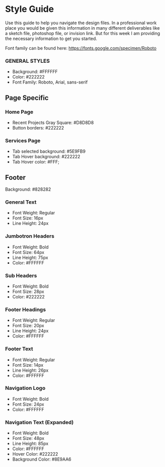 # Style Guide

Use this guide to help you navigate the design files. In a professional work
place you would be given this information in many different deliverables like a
sketch file, photoshop file, or invision link. But for this week I am providing
the necessary information to get you started.

Font family can be found here: https://fonts.google.com/specimen/Roboto

### GENERAL STYLES

- Background: #FFFFFF
- Color: #222222
- Font Family: Roboto, Arial, sans-serif

## Page Specific

### Home Page

- Recent Projects Gray Square: #D8D8D8
- Button borders: #222222

### Services Page

- Tab selected background: #5E9FB9
- Tab Hover background: #222222
- Tab Hover color: #FFF;

## Footer

Background: #828282

### General Text

- Font Weight: Regular
- Font Size: 16px
- Line Height: 24px

### Jumbotron Headers

- Font Weight: Bold
- Font Size: 64px
- Line Height: 75px
- Color: #FFFFFF

### Sub Headers

- Font Weight: Bold
- Font Size: 28px
- Color: #222222

### Footer Headings

- Font Weight: Regular
- Font Size: 20px
- Line Height: 24px
- Color: #FFFFFF

### Footer Text

- Font Weight: Regular
- Font Size: 14px
- Line Height: 26px
- Color: #FFFFFF

### Navigation Logo

- Font Weight: Bold
- Font Size: 24px
- Color: #FFFFFF

### Navigation Text (Expanded)

- Font Weight: Bold
- Font Size: 48px
- Line Height: 85px
- Color: #FFFFFF
- Hover Color: #222222
- Background Color: #8E9AA6
